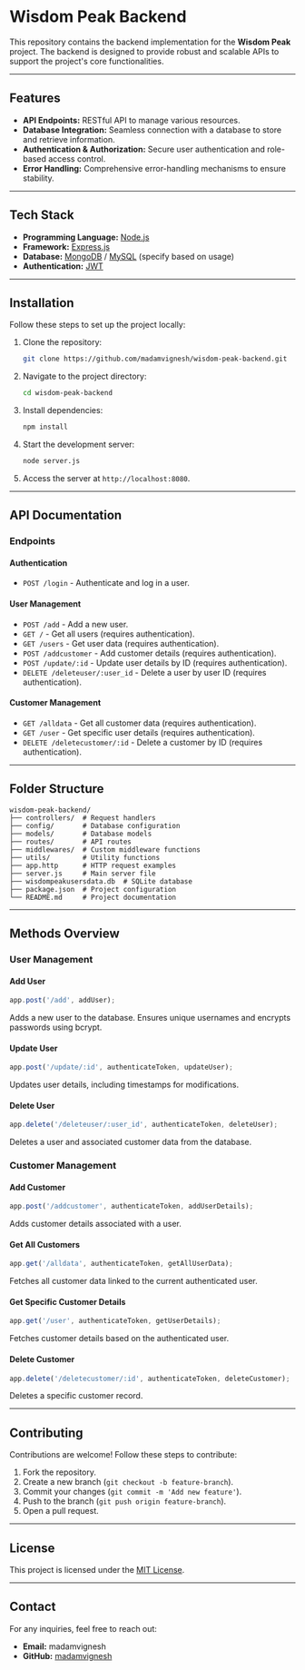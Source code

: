 # Wisdom Peak Backend

This repository contains the backend implementation for the **Wisdom Peak** project. The backend is designed to provide robust and scalable APIs to support the project's core functionalities.

---

## Features

- **API Endpoints:** RESTful API to manage various resources.
- **Database Integration:** Seamless connection with a database to store and retrieve information.
- **Authentication & Authorization:** Secure user authentication and role-based access control.
- **Error Handling:** Comprehensive error-handling mechanisms to ensure stability.

---

## Tech Stack

- **Programming Language:** [Node.js](https://nodejs.org/)
- **Framework:** [Express.js](https://expressjs.com/)
- **Database:** [MongoDB](https://www.mongodb.com/) / [MySQL](https://www.mysql.com/) (specify based on usage)
- **Authentication:** [JWT](https://jwt.io/)

---

## Installation

Follow these steps to set up the project locally:

1. Clone the repository:
   ```bash
   git clone https://github.com/madamvignesh/wisdom-peak-backend.git
   ```

2. Navigate to the project directory:
   ```bash
   cd wisdom-peak-backend
   ```

3. Install dependencies:
   ```bash
   npm install
   ```

4. Start the development server:
   ```bash
   node server.js
   ```

5. Access the server at `http://localhost:8080`.

---

## API Documentation

### Endpoints

#### Authentication
- `POST /login` - Authenticate and log in a user.

#### User Management
- `POST /add` - Add a new user.
- `GET /` - Get all users (requires authentication).
- `GET /users` - Get user data (requires authentication).
- `POST /addcustomer` - Add customer details (requires authentication).
- `POST /update/:id` - Update user details by ID (requires authentication).
- `DELETE /deleteuser/:user_id` - Delete a user by user ID (requires authentication).

#### Customer Management
- `GET /alldata` - Get all customer data (requires authentication).
- `GET /user` - Get specific user details (requires authentication).
- `DELETE /deletecustomer/:id` - Delete a customer by ID (requires authentication).

---

## Folder Structure

```
wisdom-peak-backend/
├── controllers/  # Request handlers
├── config/       # Database configuration
├── models/       # Database models
├── routes/       # API routes
├── middlewares/  # Custom middleware functions
├── utils/        # Utility functions
├── app.http      # HTTP request examples
├── server.js     # Main server file
├── wisdompeakusersdata.db  # SQLite database
├── package.json  # Project configuration
└── README.md     # Project documentation
```
---

## Methods Overview

### User Management

#### Add User
```javascript
app.post('/add', addUser);
```
Adds a new user to the database. Ensures unique usernames and encrypts passwords using bcrypt.

#### Update User
```javascript
app.post('/update/:id', authenticateToken, updateUser);
```
Updates user details, including timestamps for modifications.

#### Delete User
```javascript
app.delete('/deleteuser/:user_id', authenticateToken, deleteUser);
```
Deletes a user and associated customer data from the database.

### Customer Management

#### Add Customer
```javascript
app.post('/addcustomer', authenticateToken, addUserDetails);
```
Adds customer details associated with a user.

#### Get All Customers
```javascript
app.get('/alldata', authenticateToken, getAllUserData);
```
Fetches all customer data linked to the current authenticated user.

#### Get Specific Customer Details
```javascript
app.get('/user', authenticateToken, getUserDetails);
```
Fetches customer details based on the authenticated user.

#### Delete Customer
```javascript
app.delete('/deletecustomer/:id', authenticateToken, deleteCustomer);
```
Deletes a specific customer record.

---

## Contributing

Contributions are welcome! Follow these steps to contribute:

1. Fork the repository.
2. Create a new branch (`git checkout -b feature-branch`).
3. Commit your changes (`git commit -m 'Add new feature'`).
4. Push to the branch (`git push origin feature-branch`).
5. Open a pull request.

---

## License

This project is licensed under the [MIT License](LICENSE).

---

## Contact

For any inquiries, feel free to reach out:
- **Email:** madamvignesh
- **GitHub:** [madamvignesh](https://github.com/madamvignesh)
